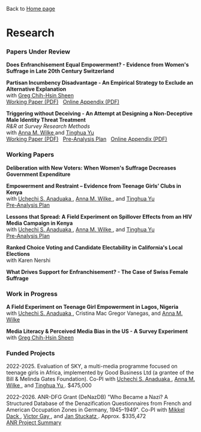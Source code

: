 Back to [Home page](/README.md)

# Research

### Papers Under Review

**Does Enfranchisement Equal Empowerment? - Evidence from Women's Suffrage in Late 20th Century Switzerland**

**Partisan Incumbency Disadvantage - An Empirical Strategy to Exclude an Alternative Explanation** <br>
with <a href="https://sites.google.com/site/gregchsheen/home" class="coauthor-link"> Greg Chih-Hsin Sheen </a><br>
[Working Paper (PDF)](https://www.dropbox.com/scl/fi/aqfhleq5wt76pbjhzgk8r/Partisan-Incumbency-Disadvantage.pdf?rlkey=zi9xiuer1x3wctfv8zw24pwhs&dl=0) &nbsp;
[Online Appendix (PDF)](https://www.dropbox.com/scl/fi/z5xooaqrwccm2bm79lwim/Partisan-Incumbency-Disadvantage_Appendix.pdf?rlkey=gi6y418be1kk6m99znvssam2j&dl=0)

**Triggering without Deceiving - An Attempt at Designing a Non-Deceptive Male Identity Threat Treatment** <br>
_R&R at Survey Research Methods_ <br>
with <a href="https://anna-wilke.com/" class="coauthor-link"> Anna M. Wilke </a> and <a href="https://sites.google.com/view/tinghua-yu" class="coauthor-link"> Tinghua Yu </a> <br>
[Working Paper (PDF)](https://www.dropbox.com/scl/fi/vhc214smxygw6vz29kbs7/Triggering-without-Deceiving.pdf?rlkey=xn1tu14ll9j4ncn309y8259eq&dl=0) &nbsp;
[Pre-Analysis Plan](https://osf.io/8nvkg) &nbsp;
[Online Appendix (PDF)](https://www.dropbox.com/scl/fi/915mc23e4ceei2tdutyq5/Triggering-without-Deceiving_Appendix.pdf?rlkey=y9ddgdh9xkjl7calxxvut9e73&dl=0)

### Working Papers

**Deliberation with New Voters: When Women's Suffrage Decreases Government Expenditure**

**Empowerment and Restraint – Evidence from Teenage Girls’ Clubs in Kenya** <br>
with <a href="https://sites.google.com/prod/view/UchechiSAnaduaka" class="coauthor-link"> Uchechi S. Anaduaka </a>, <a href="https://anna-wilke.com/" class="coauthor-link"> Anna M. Wilke </a>, and <a href="https://sites.google.com/view/tinghua-yu" class="coauthor-link"> Tinghua Yu </a><br>
[Pre-Analysis Plan](https://osf.io/t87y6)

**Lessons that Spread: A Field Experiment on Spillover Effects from an HIV Media Campaign in Kenya** <br>
with <a href="https://sites.google.com/prod/view/UchechiSAnaduaka" class="coauthor-link"> Uchechi S. Anaduaka </a>, <a href="https://anna-wilke.com/" class="coauthor-link"> Anna M. Wilke </a>, and <a href="https://sites.google.com/view/tinghua-yu" class="coauthor-link"> Tinghua Yu </a><br>
[Pre-Analysis Plan](https://osf.io/t87y6)

**Ranked Choice Voting and Candidate Electability in California's Local Elections** <br>
with Karen Nershi

**What Drives Support for Enfranchisement? - The Case of Swiss Female Suffrage**

### Work in Progress

**A Field Experiment on Teenage Girl Empowerment in Lagos, Nigeria** <br>
with <a href="https://sites.google.com/prod/view/UchechiSAnaduaka" class="coauthor-link"> Uchechi S. Anaduaka </a>, Cristina Mac Gregor Vanegas, and <a href="https://anna-wilke.com/" class="coauthor-link"> Anna M. Wilke </a><br>

**Media Literacy & Perceived Media Bias in the US - A Survey Experiment** <br> 
with <a href="https://sites.google.com/site/gregchsheen/home" class="coauthor-link"> Greg Chih-Hsin Sheen </a><br>

### Funded Projects

2022-2025. Evaluation of SKY, a multi-media programme focused on teenage girls in Africa, implemented by Good Business Ltd (a grantee of the Bill & Melinda Gates Foundation). Co-PI with <a href="https://sites.google.com/prod/view/UchechiSAnaduaka" class="coauthor-link"> Uchechi S. Anaduaka </a>, <a href="https://anna-wilke.com/" class="coauthor-link"> Anna M. Wilke </a>, and <a href="https://sites.google.com/view/tinghua-yu" class="coauthor-link"> Tinghua Yu </a>. $475,000

2022–2026. ANR-DFG Grant (DeNazDB) "Who Became a Nazi? A Structured Database of the Denazification Questionnaires from French and American Occupation Zones in Germany, 1945–1949". Co-PI with <a href="https://www.mikkeldack.com/" class="coauthor-link"> Mikkel Dack </a>, <a href="https://victorgay.netlify.app/" class="coauthor-link"> Victor Gay </a>, and <a href="https://www.janstuckatz.com/" class="coauthor-link"> Jan Stuckatz </a>. Approx. $335,472 <br>
[ANR Project Summary](https://anr.fr/Project-ANR-21-FRAL-0005) 
